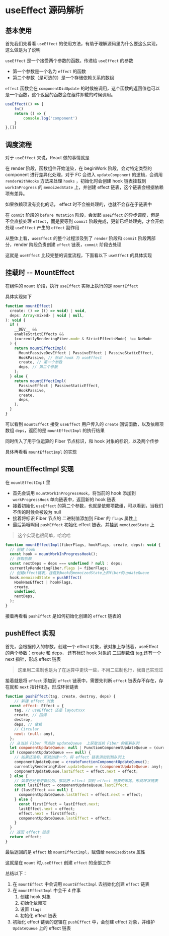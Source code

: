 # useEffect 源码解析

## 基本使用

首先我们先看看 `useEffect` 的使用方法，有助于理解源码里为什么要这么实现，这么做是为了说明

`useEffect` 是一个接受两个参数的函数。传递给 `useEffect` 的参数

- 第一个参数是一个名为 `effect` 的函数
- 第二个参数（是可选的）是一个存储依赖关系的数组

`effect` 函数会在 `componentDidUpdate` 的时候被调用，这个函数的返回值也可以是一个函数，这个返回的函数会在组件卸载的时候调用。

```js
useEffect(() => {
    fn()
    return () => {
        console.log('component')
    }
},[])
```

## 调度流程

对于 `useEffect` 来说，React 做的事情就是

在 render 阶段，函数组件开始渲染，在 beginWork 阶段，会对特定类型的 component 进行差异化处理，对于 FC 会进入 `updateComponent` 的逻辑，会调用
`renderWithHooks` 方法来处理 `hooks` ，初始化时会创建 hook 链表挂载到 `workInProgress` 的 `memoizedState` 上，并创建 effect 链表，这个链表会根据依赖项有差异。

如果依赖项没有变化的话， effect 时不会被处理的，也就不会存在于链表中

在 `commit` 阶段的 `before Mutation` 阶段，会发起 `useEffect` 的异步调度，但是不会直接处理 `effect`，而是要等到 `commit` 阶段完成，更新已经处理完，才会开始处理 `useEffect` 产生的 `effect` 副作用

从整体上看，`useEffect` 的整个过程涉及到了 `render` 阶段和 `commit` 阶段两部分，render 阶段负责创建 `effect` 链表，`commit` 阶段去处理

这就是 `useEffect` 比较完整的调度流程，下面看以下 `useEffect` 的具体实现

## 挂载时 -- MountEffect

在组件的 `mount` 阶段，执行 `useEffect` 实际上执行的是 `mountEffect`

具体实现如下

```js
function mountEffect(
  create: () => (() => void) | void,
  deps: Array<mixed> | void | null,
): void {
  if (
    __DEV__ &&
    enableStrictEffects &&
    (currentlyRenderingFiber.mode & StrictEffectsMode) !== NoMode
  ) {
    return mountEffectImpl(
      MountPassiveDevEffect | PassiveEffect | PassiveStaticEffect,
      HookPassive, // 标识 hook 为 useEffect
      create, // 第一个参数
      deps, // 第二个参数
    );
  } else {
    return mountEffectImpl(
      PassiveEffect | PassiveStaticEffect,
      HookPassive,
      create,
      deps,
    );
  }
}
```

可以看到 `mountEffect` 接受 `useEffect` 用户传入的 `create` 回调函数，以及依赖项数组 `deps`，返回的是 `mountEffectImpl` 的执行结果

同时传入了用于位运算的 Fiber 节点标识，和 hook 对象的标识，以及两个传参

具体再看看 `mountEffectImpl` 的实现

## mountEffectImpl 实现

在 `mountEffectImpl` 里

- 首先会调用 `mountWorkInProgressHook`，将当前的 hook 添加到 `workProgressHook` 单向链表中，返回新的 hook 链表
- 接着初始化 `useEffect` 的第二个参数，也就是依赖项数组，可以看到，当我们不传的时候会被设为 null
- 接着将标识 Fiber 节点的 二进制值添加到 Fiber 的 `flags` 属性上
- 最后第哦啊用 `pushEffect` 初始化 effect 链表，并挂到 `memoizedState` 上

> 这个实现也很简单，哈哈哈

```js
function mountEffectImpl(fiberFlags, hookFlags, create, deps): void {
  // 创建 hook
  const hook = mountWorkInProgressHook();
  // 获取依赖
  const nextDeps = deps === undefined ? null : deps;
  currentlyRenderingFiber.flags |= fiberFlags;
  // 创建effect链表，挂载到hook的memoizedState上和fiber的updateQueue
  hook.memoizedState = pushEffect(
    HookHasEffect | hookFlags,
    create,
    undefined,
    nextDeps,
  );
}
```

接着再看看 `pushEffect` 是如何初始化创建的 `effect` 链表的

## pushEffect 实现

首先，会根据传入的参数，创建一个 effect 对象，该对象上存储着，useEffect 的两个参数：create 和 deps，
还有标识 hook 对象的 二进制数值 tag,还有一个 next 指针，形成 effect 链表

> 这里用二进制也是为了在运算中更快一些，不用二进制也行，我自己实现过

接着就是将 `effect` 添加到 `effect` 链表中，需要先判断 `effect` 链表存不存在，存在就和 `next` 指针相连，形成环状链表

```js
function pushEffect(tag, create, destroy, deps) {
    // 新建 effect 对象
  const effect: Effect = {
    tag, // useEffect 还是 layoutxxx
    create, // 回调
    destroy,
    deps, // 依赖
    // Circular
    next: (null: any),
  };
  // 从当前 Fiber 节点的 updateQueue  上获取当前 Fiber 的更新队列
  let componentUpdateQueue: null | FunctionComponentUpdateQueue = (currentlyRenderingFiber.updateQueue: any);
  if (componentUpdateQueue === null) {
    // 如果还没有，那就创建一个，将 effect 链表添加到熬队列上
    componentUpdateQueue = createFunctionComponentUpdateQueue();
    currentlyRenderingFiber.updateQueue = (componentUpdateQueue: any);
    componentUpdateQueue.lastEffect = effect.next = effect;
  } else {
    // 如果已经有更新队列，那就把 effect 加到 effect 链表的末尾，形成环状链表
    const lastEffect = componentUpdateQueue.lastEffect;
    if (lastEffect === null) {
      componentUpdateQueue.lastEffect = effect.next = effect;
    } else {
      const firstEffect = lastEffect.next;
      lastEffect.next = effect;
      effect.next = firstEffect;
      componentUpdateQueue.lastEffect = effect;
    }
  }
  // 返回 effect 链表
  return effect;
}
```

最后返回的是 `effect` 给 `mountEffectImpl`，赋值给 `memoizedState` 属性

这就是在 `mount` 时,`useEffect` 创建 `effect` 的全部工作

总结以下：

1. 在 `mountEffect` 中会调用 `mountEffectImpl` 去初始化创建 `effect` 链表
2. 在 `mountEffectImpl` 中会干 4 件事
   1. 创建 hook 对象
   2. 初始化依赖项
   3. 设置 `flags`
   4. 初始化 effect 链表
3. 初始化 effect 链表的逻辑在 `pushEffect` 中，会创建 effect 对象，并维护 `UpdateQueue` 上的 effect 链表
